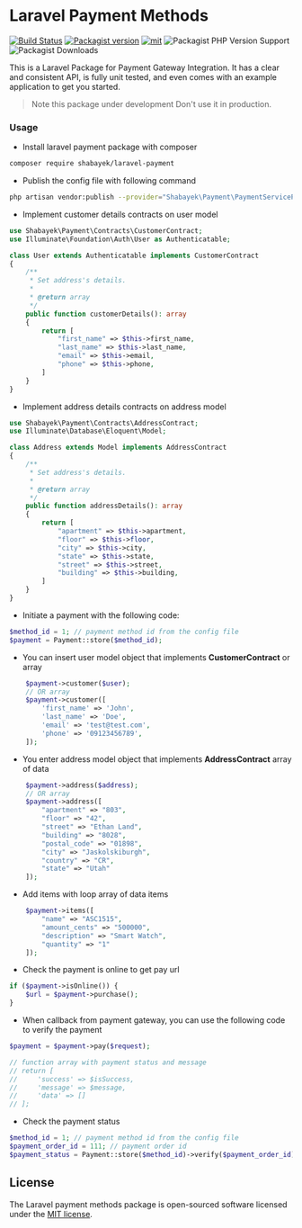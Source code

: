 # Laravel Payment Methods
[![Build Status](https://github.styleci.io/repos/421966331/shield?style=flat&branch=develop)](https://github.styleci.io/repos/421966331) [![Packagist version](https://img.shields.io/packagist/v/shabayek/laravel-payment)](https://packagist.org/packages/shabayek/laravel-payment) [![mit](https://img.shields.io/apm/l/laravel)](https://packagist.org/packages/shabayek/laravel-payment) ![Packagist PHP Version Support](https://img.shields.io/packagist/php-v/shabayek/laravel-payment) ![Packagist Downloads](https://img.shields.io/packagist/dt/shabayek/laravel-payment)

This is a Laravel Package for Payment Gateway Integration. It has a clear and consistent API, is fully unit tested, and even comes with an example application to get you started.

> Note this package under development Don't use it in production.

### Usage

- Install laravel payment package with composer

```bash
composer require shabayek/laravel-payment
```

- Publish the config file with following command

```bash
php artisan vendor:publish --provider="Shabayek\Payment\PaymentServiceProvider" --tag=config
```

- Implement customer details contracts on user model

```php
use Shabayek\Payment\Contracts\CustomerContract;
use Illuminate\Foundation\Auth\User as Authenticatable;

class User extends Authenticatable implements CustomerContract
{
    /**
     * Set address's details.
     *
     * @return array
     */
    public function customerDetails(): array
    {
        return [
            "first_name" => $this->first_name,
            "last_name" => $this->last_name,
            "email" => $this->email,
            "phone" => $this->phone,
        ]
    }
}
```

- Implement address details contracts on address model

```php
use Shabayek\Payment\Contracts\AddressContract;
use Illuminate\Database\Eloquent\Model;

class Address extends Model implements AddressContract
{
    /**
     * Set address's details.
     *
     * @return array
     */
    public function addressDetails(): array
    {
        return [
            "apartment" => $this->apartment,
            "floor" => $this->floor,
            "city" => $this->city,
            "state" => $this->state,
            "street" => $this->street,
            "building" => $this->building,
        ]
    }
}
```

- Initiate a payment with the following code:

```php
$method_id = 1; // payment method id from the config file
$payment = Payment::store($method_id);
```

- You can insert user model object that implements **CustomerContract** or array 

```php
    $payment->customer($user);
    // OR array
    $payment->customer([
        'first_name' => 'John',
        'last_name' => 'Doe',
        'email' => 'test@test.com',
        'phone' => '09123456789',
    ]);
```

- You enter address model object that implements **AddressContract** array of data
```php
    $payment->address($address);
    // OR array
    $payment->address([
        "apartment" => "803",
        "floor" => "42",
        "street" => "Ethan Land",
        "building" => "8028",
        "postal_code" => "01898",
        "city" => "Jaskolskiburgh",
        "country" => "CR",
        "state" => "Utah"
    ]);
```

- Add items with loop array of data items
```php
    $payment->items([
        "name" => "ASC1515",
        "amount_cents" => "500000",
        "description" => "Smart Watch",
        "quantity" => "1"
    ]);
```

- Check the payment is online to get pay url

```php
if ($payment->isOnline()) {
    $url = $payment->purchase();
}
```

- When callback from payment gateway, you can use the following code to verify the payment

```php
$payment = $payment->pay($request);

// function array with payment status and message
// return [
//     'success' => $isSuccess,
//     'message' => $message,
//     'data' => []
// ];
```

- Check the payment status
```php
$method_id = 1; // payment method id from the config file
$payment_order_id = 111; // payment order id
$payment_status = Payment::store($method_id)->verify($payment_order_id);
```
## License

The Laravel payment methods package is open-sourced software licensed under the [MIT license](https://github.com/shabayekdes/laravel-payment/blob/main/LICENSE).
